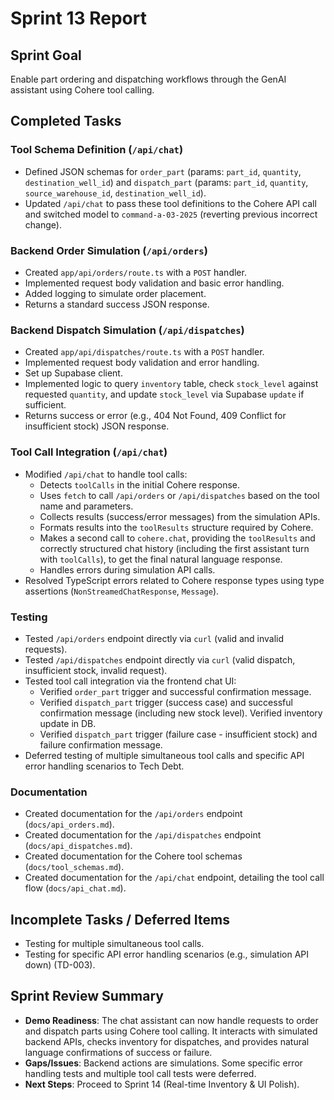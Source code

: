 # Sprint 13 Report

## Sprint Goal
Enable part ordering and dispatching workflows through the GenAI assistant using Cohere tool calling.

## Completed Tasks

### Tool Schema Definition (`/api/chat`)
- Defined JSON schemas for `order_part` (params: `part_id`, `quantity`, `destination_well_id`) and `dispatch_part` (params: `part_id`, `quantity`, `source_warehouse_id`, `destination_well_id`).
- Updated `/api/chat` to pass these tool definitions to the Cohere API call and switched model to `command-a-03-2025` (reverting previous incorrect change).

### Backend Order Simulation (`/api/orders`)
- Created `app/api/orders/route.ts` with a `POST` handler.
- Implemented request body validation and basic error handling.
- Added logging to simulate order placement.
- Returns a standard success JSON response.

### Backend Dispatch Simulation (`/api/dispatches`)
- Created `app/api/dispatches/route.ts` with a `POST` handler.
- Implemented request body validation and error handling.
- Set up Supabase client.
- Implemented logic to query `inventory` table, check `stock_level` against requested `quantity`, and update `stock_level` via Supabase `update` if sufficient.
- Returns success or error (e.g., 404 Not Found, 409 Conflict for insufficient stock) JSON response.

### Tool Call Integration (`/api/chat`)
- Modified `/api/chat` to handle tool calls:
    - Detects `toolCalls` in the initial Cohere response.
    - Uses `fetch` to call `/api/orders` or `/api/dispatches` based on the tool name and parameters.
    - Collects results (success/error messages) from the simulation APIs.
    - Formats results into the `toolResults` structure required by Cohere.
    - Makes a second call to `cohere.chat`, providing the `toolResults` and correctly structured chat history (including the first assistant turn with `toolCalls`), to get the final natural language response.
    - Handles errors during simulation API calls.
- Resolved TypeScript errors related to Cohere response types using type assertions (`NonStreamedChatResponse`, `Message`).

### Testing
- Tested `/api/orders` endpoint directly via `curl` (valid and invalid requests).
- Tested `/api/dispatches` endpoint directly via `curl` (valid dispatch, insufficient stock, invalid request).
- Tested tool call integration via the frontend chat UI:
    - Verified `order_part` trigger and successful confirmation message.
    - Verified `dispatch_part` trigger (success case) and successful confirmation message (including new stock level). Verified inventory update in DB.
    - Verified `dispatch_part` trigger (failure case - insufficient stock) and failure confirmation message.
- Deferred testing of multiple simultaneous tool calls and specific API error handling scenarios to Tech Debt.

### Documentation
- Created documentation for the `/api/orders` endpoint (`docs/api_orders.md`).
- Created documentation for the `/api/dispatches` endpoint (`docs/api_dispatches.md`).
- Created documentation for the Cohere tool schemas (`docs/tool_schemas.md`).
- Created documentation for the `/api/chat` endpoint, detailing the tool call flow (`docs/api_chat.md`).

## Incomplete Tasks / Deferred Items
- Testing for multiple simultaneous tool calls.
- Testing for specific API error handling scenarios (e.g., simulation API down) (TD-003).

## Sprint Review Summary
- **Demo Readiness**: The chat assistant can now handle requests to order and dispatch parts using Cohere tool calling. It interacts with simulated backend APIs, checks inventory for dispatches, and provides natural language confirmations of success or failure.
- **Gaps/Issues**: Backend actions are simulations. Some specific error handling tests and multiple tool call tests were deferred.
- **Next Steps**: Proceed to Sprint 14 (Real-time Inventory & UI Polish). 